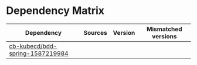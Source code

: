 # Dependency Matrix

Dependency | Sources | Version | Mismatched versions
---------- | ------- | ------- | -------------------
[cb-kubecd/bdd-spring-1587219984](https://github.com/cb-kubecd/bdd-spring-1587219984.git) |  | []() | 
